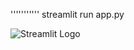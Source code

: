'''''''''''
streamlit run app.py   

  
 ![Streamlit Logo](https://streamlit.io/images/brand/streamlit-logo-primary-colormark-darktext.png)

